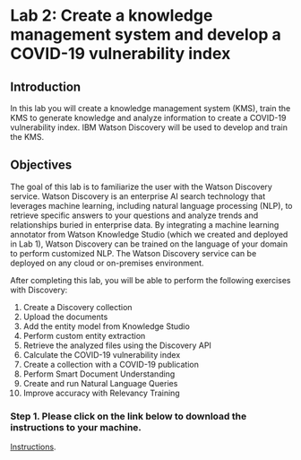 # Lab 2: Create a knowledge management system and develop a COVID-19 vulnerability index

## Introduction
In this lab you will create a knowledge management system (KMS), train the KMS to generate knowledge and analyze information to create a COVID-19 vulnerability index. IBM Watson Discovery will be used to develop and train the KMS.

## Objectives
The goal of this lab is to familiarize the user with the Watson Discovery service. Watson Discovery is an enterprise AI search technology that leverages machine learning, including natural language processing (NLP), to retrieve specific answers to your questions and analyze trends and relationships buried in enterprise data. By integrating a machine learning annotator from Watson Knowledge Studio (which we created and deployed in Lab 1), Watson Discovery can be trained on the language of your domain to perform customized NLP. The Watson Discovery service can be deployed on any cloud or on-premises environment.

After completing this lab, you will be able to perform the following exercises with Discovery:
1.	Create a Discovery collection
2.	Upload the documents
3.	Add the entity model from Knowledge Studio
4.	Perform custom entity extraction
5.	Retrieve the analyzed files using the Discovery API
6.	Calculate the COVID-19 vulnerability index
7.	Create a collection with a COVID-19 publication
8.	Perform Smart Document Understanding
9.	Create and run Natural Language Queries
10.	Improve accuracy with Relevancy Training

### Step 1.  Please click on the link below to download the instructions to your machine.

[Instructions](https://github.com/bleonardb3/AI_POT_07-29-2021/raw/main/Lab-2/WatsonDiscoveryv07-29-2021.pdf).

